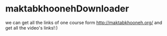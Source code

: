 # maktabkhoonehDownloader
we can get all the links of one course form http://maktabkhooneh.org/ and get all the video's links!:)
